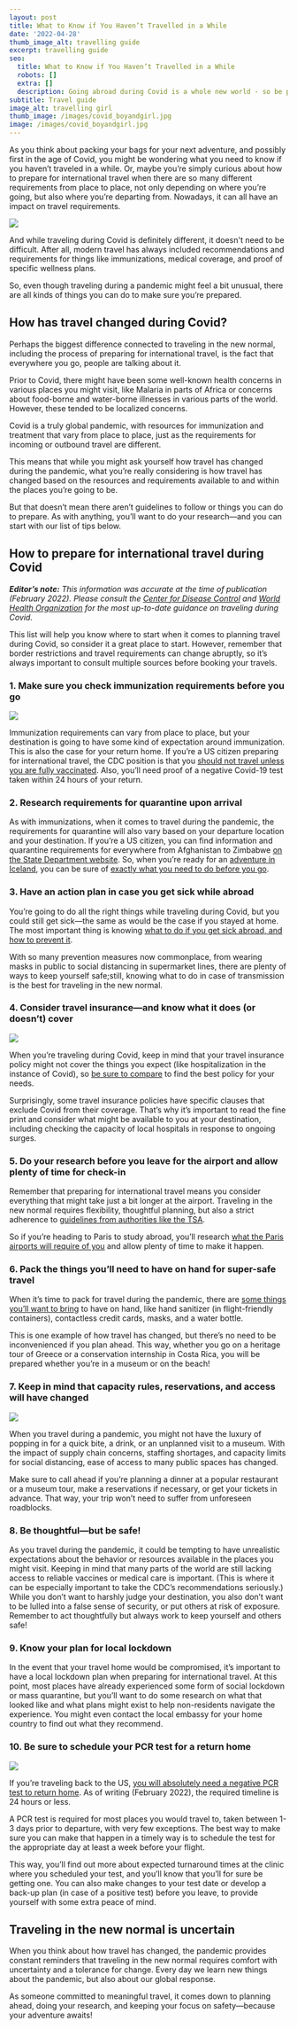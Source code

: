```yaml
---
layout: post
title: What to Know if You Haven’t Travelled in a While
date: '2022-04-28'
thumb_image_alt: travelling guide
excerpt: travelling guide
seo:
  title: What to Know if You Haven’t Travelled in a While
  robots: []
  extra: []
  description: Going abroad during Covid is a whole new world - so be prepared
subtitle: Travel guide
image_alt: travelling girl
thumb_image: /images/covid_boyandgirl.jpg
image: /images/covid_boyandgirl.jpg
---
```

As you think about packing your bags for your next adventure, and possibly first in the age of Covid, you might be wondering what you need to know if you haven’t traveled in a while. Or, maybe you’re simply curious about how to prepare for international travel when there are so many different requirements from place to place, not only depending on where you’re going, but also where you’re departing from. Nowadays, it can all have an impact on travel requirements.

![](https://preview--best-pineapple-50615.stackbit.dev/\_static/app-assets/images/travelling_girl.jpg)

And while traveling during Covid is definitely different, it doesn't need to be difficult. After all, modern travel has always included recommendations and requirements for things like immunizations, medical coverage, and proof of specific wellness plans.

So, even though traveling during a pandemic might feel a bit unusual, there are all kinds of things you can do to make sure you’re prepared.

## How has travel changed during Covid?

Perhaps the biggest difference connected to traveling in the new normal, including the process of preparing for international travel, is the fact that everywhere you go, people are talking about it.

Prior to Covid, there might have been some well-known health concerns in various places you might visit, like Malaria in parts of Africa or concerns about food-borne and water-borne illnesses in various parts of the world. However, these tended to be localized concerns.

Covid is a truly global pandemic, with resources for immunization and treatment that vary from place to place, just as the requirements for incoming or outbound travel are different.

This means that while you might ask yourself how travel has changed during the pandemic, what you’re really considering is how travel has changed based on the resources and requirements available to and within the places you’re going to be.

But that doesn’t mean there aren’t guidelines to follow or things you can do to prepare. As with anything, you’ll want to do your research—and you can start with our list of tips below.



## How to prepare for international travel during Covid

***Editor’s note:** This information was accurate at the time of publication (February 2022). Please consult the *[*Center for Disease Control*](https://wwwnc.cdc.gov/travel/)* and *[*World Health Organization*](https://covid19.who.int/)* for the most up-to-date guidance on traveling during Covid.*

This list will help you know where to start when it comes to planning travel during Covid, so consider it a great place to start. However, remember that border restrictions and travel requirements can change abruptly, so it’s always important to consult multiple sources before booking your travels.

### 1. Make sure you check immunization requirements before you go

![](/images/travelling_girl_mask.jpg)

Immunization requirements can vary from place to place, but your destination is going to have some kind of expectation around immunization. This is also the case for your return home. If you’re a US citizen preparing for international travel, the CDC position is that you [should not travel unless you are fully vaccinated](https://www.cdc.gov/coronavirus/2019-ncov/travelers/international-travel-during-covid19.html). Also, you’ll need proof of a negative Covid-19 test taken within 24 hours of your return.

### 2. Research requirements for quarantine upon arrival

As with immunizations, when it comes to travel during the pandemic, the requirements for quarantine will also vary based on your departure location and your destination. If you’re a US citizen, you can find information and quarantine requirements for everywhere from Afghanistan to Zimbabwe [on the State Department website](https://travel.state.gov/content/travel/en/traveladvisories/COVID-19-Country-Specific-Information.html). So, when you’re ready for an [adventure in Iceland](https://www.goabroad.com/adventure-travel-abroad/search/iceland/adventure-travel-abroad-1), you can be sure of [exactly what you need to do before you go](https://is.usembassy.gov/covid-19-information/).

### 3. Have an action plan in case you get sick while abroad

You’re going to do all the right things while traveling during Covid, but you could still get sick—the same as would be the case if you stayed at home. The most important thing is knowing [what to do if you get sick abroad, and how to prevent it](https://www.goabroad.com/articles/what-to-do-if-you-get-sick-abroad).

With so many prevention measures now commonplace, from wearing masks in public to social distancing in supermarket lines, there are plenty of ways to keep yourself safe;still, knowing what to do in case of transmission is the best for traveling in the new normal.

### 4. Consider travel insurance—and know what it does (or doesn’t) cover

![](/images/travelling_girl_mask2.jpg)

When you’re traveling during Covid, keep in mind that your travel insurance policy might not cover the things you expect (like hospitalization in the instance of Covid), so [be sure to compare](https://insurance.goabroad.com/) to find the best policy for your needs.

Surprisingly, some travel insurance policies have specific clauses that exclude Covid from their coverage. That’s why it’s important to read the fine print and consider what might be available to you at your destination, including checking the capacity of local hospitals in response to ongoing surges.

### 5. Do your research before you leave for the airport and allow plenty of time for check-in

Remember that preparing for international travel means you consider everything that might take just a bit longer at the airport. Traveling in the new normal requires flexibility, thoughtful planning, but also a strict adherence to [guidelines from authorities like the TSA](https://www.tsa.gov/coronavirus).

So if you’re heading to Paris to study abroad, you’ll research [what the Paris airports will require of you](https://www.parisaeroport.fr/en/passengers/flights/covid-19-informations-to-passengers) and allow plenty of time to make it happen.

### 6. Pack the things you’ll need to have on hand for super-safe travel

When it’s time to pack for travel during the pandemic, there are [some things you’ll want to bring](https://www.insider.com/guides/health/best-covid-safety-gear-for-traveling) to have on hand, like hand sanitizer (in flight-friendly containers), contactless credit cards, masks, and a water bottle.

This is one example of how travel has changed, but there’s no need to be inconvenienced if you plan ahead. This way, whether you go on a heritage tour of Greece or a conservation internship in Costa Rica, you will be prepared whether you’re in a museum or on the beach!

### 7. Keep in mind that capacity rules, reservations, and access will have changed

![](/images/covid_boyandgirl.jpg)

When you travel during a pandemic, you might not have the luxury of popping in for a quick bite, a drink, or an unplanned visit to a museum. With the impact of supply chain concerns, staffing shortages, and capacity limits for social distancing, ease of access to many public spaces has changed.

Make sure to call ahead if you’re planning a dinner at a popular restaurant or a museum tour, make a reservations if necessary, or get your tickets in advance. That way, your trip won’t need to suffer from unforeseen roadblocks.

### 8. Be thoughtful—but be safe!

As you travel during the pandemic, it could be tempting to have unrealistic expectations about the behavior or resources available in the places you might visit. Keeping in mind that many parts of the world are still lacking access to reliable vaccines or medical care is important. (This is where it can be especially important to take the CDC’s recommendations seriously.)
While you don’t want to harshly judge your destination, you also don’t want to be lulled into a false sense of security, or put others at risk of exposure. Remember to act thoughtfully but always work to keep yourself and others safe!


### 9. Know your plan for local lockdown

In the event that your travel home would be compromised, it’s important to have a local lockdown plan when preparing for international travel. At this point, most places have already experienced some form of social lockdown or mass quarantine, but you’ll want to do some research on what that looked like and what plans might exist to help non-residents navigate the experience. You might even contact the local embassy for your home country to find out what they recommend.

### 10. Be sure to schedule your PCR test for a return home

![](/images/travelling_girl_mask3.jpg)

If you’re traveling back to the US, [you will absolutely need a negative PCR test to return home](https://www.cdc.gov/coronavirus/2019-ncov/travelers/testing-international-air-travelers.html). As of writing (February 2022), the required timeline is 24 hours or less.

A PCR test is required for most places you would travel to, taken between 1-3 days prior to departure, with very few exceptions. The best way to make sure you can make that happen in a timely way is to schedule the test for the appropriate day at least a week before your flight.

This way, you’ll find out more about expected turnaround times at the clinic where you scheduled your test, and you’ll know that you’ll for sure be getting one. You can also make changes to your test date or develop a back-up plan (in case of a positive test) before you leave, to provide yourself with some extra peace of mind.

## Traveling in the new normal is uncertain

When you think about how travel has changed, the pandemic provides constant reminders that traveling in the new normal requires comfort with uncertainty and a tolerance for change. Every day we learn new things about the pandemic, but also about our global response.

As someone committed to meaningful travel, it comes down to planning ahead, doing your research, and keeping your focus on safety—because your adventure awaits!

